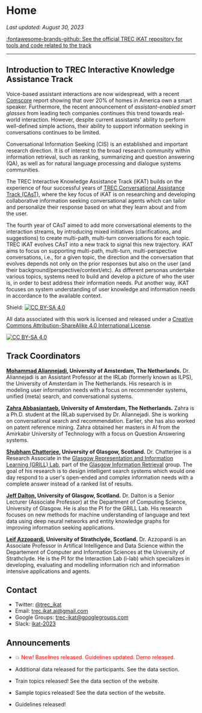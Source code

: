 # **Home**

*Last updated: August 30, 2023*    

[:fontawesome-brands-github: See the official TREC iKAT repository for tools and code related to the track](https://github.com/irlabamsterdam/iKAT)

---

## **Introduction to TREC Interactive Knowledge Assistance Track**

Voice-based assistant interactions are now widespread, with a recent [Comscore](https://www.comscore.com/Insights/Blog/Smart-Speaker-Penetration-Hits-20-Percent-of-US-Wi-Fi-Households) report showing that over 20% of homes in America own a smart speaker. Furthermore, the recent announcement of *assistant-enabled smart glasses* from leading tech companies continues this trend towards real-world interaction. However, despite current assistants' ability to perform well-defined simple actions, their ability to support information seeking in conversations continues to be limited.

Conversational Information Seeking (CIS) is an established and important research direction. It is of interest to the broad research community within information retrieval, such as ranking, summarizing and question answering (QA), as well as for natural language processing and dialogue systems communities.

The TREC Interactive Knowledge Assistance Track (iKAT) builds on the experience of four successful years of [TREC Conversational Assistance Track (CAsT)](https://www.treccast.ai/), where the key focus of iKAT is on researching and developing collaborative information seeking conversational agents which can tailor and personalize their response based on what they learn about and from the user.

The fourth year of CAsT aimed to add more conversational elements to the interaction streams, by introducing mixed initiatives (clarifications, and suggestions) to create multi-path, multi-turn conversations for each topic. TREC iKAT evolves CAsT into a new track to signal this new trajectory. iKAT aims to focus on supporting multi-path, multi-turn, multi-perspective conversations, i.e., for a given topic, the direction and the conversation that evolves depends not only on the prior responses but also on the user (and their background/perspective/context/etc). As different personas undertake various topics, systems need to build and develop a picture of who the user is, in order to best address their information needs. Put another way, iKAT focuses on system understanding of user knowledge and information needs in accordance to the available context.

Shield: [![CC BY-SA 4.0][cc-by-sa-shield]][cc-by-sa]

All data associated with this work is licensed and released under a
[Creative Commons Attribution-ShareAlike 4.0 International License][cc-by-sa].

[![CC BY-SA 4.0][cc-by-sa-image]][cc-by-sa]

[cc-by-sa]: http://creativecommons.org/licenses/by-sa/4.0/
[cc-by-sa-image]: https://licensebuttons.net/l/by-sa/4.0/88x31.png
[cc-by-sa-shield]: https://img.shields.io/badge/License-CC%20BY--SA%204.0-lightgrey.svg

## **Track Coordinators**

**[Mohammad Aliannejadi](https://aliannejadi.com/), University of Amsterdam, The Netherlands.** Dr. Aliannejadi is an Assistant Professor at the IRLab (formerly known as ILPS), the University of Amsterdam in The Netherlands. His research is in modeling user information needs with a focus on recommender systems, unified (meta) search, and conversational systems. 

**[Zahra Abbasiantaeb](https://zahraabbasiantaeb.github.io/), University of Amsterdam, The Netherlands.** Zahra is a Ph.D. student at the IRLab supervised by Dr. Aliannejadi. She is working on conversational search and recommendation. Earlier, she has also worked on patent reference mining. Zahra obtained her masters in AI from the Amirkabir University of Technology with a focus on Question Answering systems.


**[Shubham Chatterjee](https://www.dcs.gla.ac.uk/~shubham/), University of Glasgow, Scotland.** Dr. Chatterjee is a Research Associate in the [Glasgow Representation and Information Learning (GRILL) Lab](https://grilllab.ai/), part of the [Glasgow Information Retrieval](https://www.gla.ac.uk/schools/computing/research/researchsections/ida-section/informationretrieval/) group. The goal of his research is to design intelligent search systems which would one day respond to a user's open-ended and complex information needs with a complete answer instead of a ranked list of results.

**[Jeff Dalton](https://www.dcs.gla.ac.uk/~jeff/), University of Glasgow, Scotland.** Dr. Dalton is a Senior Lecturer (Associate Professor) at the Department of Computing Science, University of Glasgow. He is also the PI for the GRILL Lab. His research focuses on new methods for machine understanding of language and text data using deep neural networks and entity knowledge graphs for improving information seeking applications.

**[Leif Azzopardi](https://www.strath.ac.uk/staff/azzopardileifdr/), University of Strathclyde, Scotland.** Dr. Azzopardi is an Associate Professor in Artifical Intelligence and Data Science within the Departement of Computer and Information Sciences at the University of Strathclyde. He is the PI for the Interaction Lab (i-lab) which specializes in developing, evaluating and modelling information rich and information intensive applications and agents.


## **Contact** 
- Twitter: [@trec_ikat](https://twitter.com/home)
- Email: trec.ikat.ai@gmail.com
- Google Groups: [trec-ikat@googlegroups.com](https://groups.google.com/u/3/g/trec-ikat)
- Slack: [ikat-2023](https://app.slack.com/client/TEAQCDVSA/C04QPBXNL01)

## **Announcements**

- :boom: <span style="color:red">New! Baselines released. Guidelines updated. Demo released.</span>

- Additional data released for the participants. See the data section.

- Train topics released! See the data section of the website.

- Sample topics released! See the data section of the website. 

- Guidelines released!
